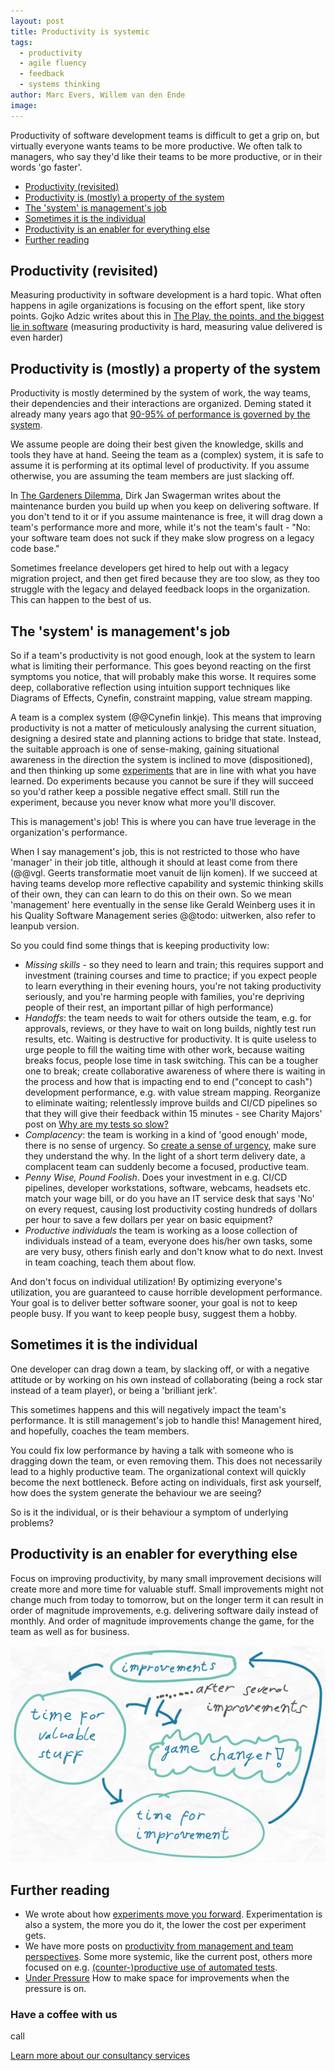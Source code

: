 ```yaml
---
layout: post
title: Productivity is systemic
tags:
  - productivity
  - agile fluency
  - feedback
  - systems thinking
author: Marc Evers, Willem van den Ende
image: 
---
```

  
Productivity of software development teams is difficult to get a grip on, but
virtually everyone wants teams to be more productive. We often talk to managers, who say they'd like their teams to be more productive, or in their words 'go faster'.


- [Productivity (revisited)](#productivity-revisited)
- [Productivity is (mostly) a property of the system](#productivity-is-mostly-a-property-of-the-system)
- [The 'system' is management's job](#the-system-is-managements-job)
- [Sometimes it is the individual](#sometimes-it-is-the-individual)
- [Productivity is an enabler for everything else](#productivity-is-an-enabler-for-everything-else)
- [Further reading](#further-reading)

## Productivity (revisited)

Measuring productivity in software development is a hard topic. What often
happens in agile organizations is focusing on the effort spent, like story
points. Gojko Adzic writes about this in [The Play, the points, and the biggest
lie in software](https://gojko.net/2021/01/11/the-play-the-points-the-lie.html)
(measuring productivity is hard, measuring value delivered is even harder)

## Productivity is (mostly) a property of the system

Productivity is mostly determined by the system of work, the way teams, their
dependencies and their interactions are organized. Deming stated it already many
years ago that [90-95% of performance is governed by the
system](https://deming.org/dr-deming-called-for-the-elimination-of-the-annual-performance-appraisal/).

We assume people are doing their best given the knowledge, skills and tools they
have at hand. Seeing the team as a (complex) system, it is safe to assume it is
performing at its optimal level of productivity. If you assume otherwise, you
are assuming the team members are just slacking off.

In [The Gardeners
Dilemma](https://www.linkedin.com/pulse/gardeners-dilemma-dirk-jan-swagerman/),
Dirk Jan Swagerman writes about the maintenance burden you build up when you
keep on delivering software. If you don't tend to it or if you assume
maintenance is free, it will drag down a team's performance more and more, while
it's not the team's fault - "No: your software team does not suck if they make
slow progress on a legacy code base."

Sometimes freelance developers get hired to help out with a legacy migration project, and then get
fired because they are too slow, as they too struggle with the legacy and delayed feedback
loops in the organization. This can happen to the best of us.

## The 'system' is management's job

So if a team's productivity is not good enough, look at the system to learn what
is limiting their performance. This goes beyond reacting on the first symptoms
you notice, that will probably make this worse. It requires some deep,
collaborative reflection using intuition support techniques like Diagrams of
Effects, Cynefin, constraint mapping, value stream mapping.

A team is a complex system (@@Cynefin linkje). This means that improving
productivity is not a matter of meticulously analysing the current situation,
designing a desired state and planning actions to bridge that state. Instead,
the suitable approach is one of sense-making, gaining situational awareness in
the direction the system is inclined to move (dispositioned), and then thinking
up some [experiments](/2020/06/26/experiments-move-you-forward.html) that are in
line with what you have learned. Do experiments because you cannot be sure if
they will succeed so you'd rather keep a possible negative effect small. Still
run the experiment, because you never know what more you'll discover.

This is management's job! This is where you can have true leverage in the organization's performance.

When I say management's job, this is not restricted to those who have 'manager'
in their job title, although it should at least come from there (@@vgl. Geerts
transformatie moet vanuit de lijn komen). If we succeed at having teams develop
more reflective capability and systemic thinking skills of their own, they can
can learn to do this on their own. So we mean 'management' here eventually in
the sense like Gerald Weinberg uses it in his Quality Software Management series
@@todo: uitwerken, also refer to leanpub version.

So you could find some things that is keeping productivity low:
- _Missing skills_ - so they need to learn and train; this requires
  support and investment (training courses and time to practice; if you expect
  people to learn everything in their evening hours, you're not taking
  productivity seriously, and you're harming people with families, you're
  depriving people of their rest, an important pillar of high performance)
- _Handoffs_: the team needs to wait for others outside the team, e.g. for
  approvals, reviews, or they have to wait on long builds, nightly test run
  results, etc. Waiting is destructive for productivity. It is quite useless to
  urge people to fill the waiting time with other work, because waiting breaks
  focus, people lose time in task switching. This can be a tougher one to break;
  create collaborative awareness of where there is waiting in the process and
  how that is impacting end to end ("concept to cash") development performance,
  e.g. with value stream mapping. Reorganize to eliminate waiting; relentlessly
  improve builds and CI/CD pipelines so that they will give their feedback
  within 15 minutes - see Charity Majors' post on [Why are my tests so
  slow?](https://charity.wtf/2020/12/31/why-are-my-tests-so-slow-a-list-of-likely-suspects-anti-patterns-and-unresolved-personal-trauma)
- _Complacency_: the team is working in a kind of 'good enough' mode, there
  is no sense of urgency. So [create a sense of
  urgency](/2020/10/26/under-pressure.html), make sure they understand the why.
  In the light of a short term delivery date, a complacent team can suddenly become a focused, productive team.
- _Penny Wise, Pound Foolish_. Does your investment in e.g. CI/CD pipelines,
  developer workstations, software, webcams, headsets etc. match your wage bill,
  or do you have an IT service desk that says 'No' on every request, causing
  lost productivity costing hundreds of dollars per hour to save a few dollars
  per year on basic equipment?
- _Productive individuals_ the team is working as a loose collection of
  individuals instead of a team, everyone does his/her own tasks, some are very
  busy, others finish early and don't know what to do next. Invest in team
  coaching, teach them about flow.

And don't focus on individual utilization! By optimizing everyone's utilization,
you are guaranteed to cause horrible development performance. Your goal is to
deliver better software sooner, your goal is not to keep people busy. If you
want to keep people busy, suggest them a hobby. 


## Sometimes it is the individual

One developer can drag down a team, by slacking off, or with a negative attitude
or by working on his own instead of collaborating (being a rock star instead of
a team player), or being a 'brilliant jerk'.

This sometimes happens and this will negatively impact the team's performance.
It is still management's job to handle this! Management hired, and hopefully,
coaches the team members.

You could fix low performance by having a talk with someone who is dragging down
the team, or even removing them. This does not necessarily lead to a highly
productive team. The organizational context will quickly become the next
bottleneck. Before acting on individuals, first ask yourself, how does the
system generate the behaviour we are seeing?

So is it the individual, or is their behaviour a symptom of underlying problems?

## Productivity is an enabler for everything else

Focus on improving productivity, by many small improvement decisions will create
more and more time for valuable stuff. Small improvements might not change much
from today to tomorrow, but on the longer term it can result in order of
magnitude improvements, e.g. delivering software daily instead of monthly. And
order of magnitude improvements change the game, for the team as well as for
business.

![Diagram of Effects. Small improvements lead to time for valuable work lead to time for improvements and the circle is round. After several small improvements there might be a game changer.](/attachments/blogposts/2023/time-for-improvement-game-changer.svg)


Further reading
---------------

- We wrote about how [experiments move you
  forward](/2020/06/26/experiments-move-you-forward.html). Experimentation is
  also a system, the more you do it, the lower the cost per experiment gets.
- We have more posts on [productivity from management and team
  perspectives](/blog-by-tag/#tag-productivity). Some more systemic, like the
  current post, others more focused on e.g. [(counter-)productive use of
  automated tests](/2020/11/27/paying-the-price-of-fast-tests.html).
- [Under Pressure](/2020/10/26/under-pressure.html) How to make space for
  improvements when the pressure is on.

<aside>
  <h3>Have a coffee with us </h3>
  <p>call</p>
  <p><div>
    <a href="/consulting">Learn more about our consultancy services</a>
  </div></p>
</aside>
